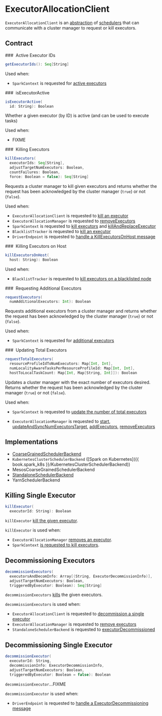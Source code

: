 # ExecutorAllocationClient

`ExecutorAllocationClient` is an [abstraction](#contract) of [schedulers](#implementations) that can communicate with a cluster manager to request or kill executors.

## Contract

### <span id="getExecutorIds"> Active Executor IDs

```scala
getExecutorIds(): Seq[String]
```

Used when:

* `SparkContext` is requested for [active executors](../SparkContext.md#getExecutorIds)

### <span id="isExecutorActive"> isExecutorActive

```scala
isExecutorActive(
  id: String): Boolean
```

Whether a given executor (by ID) is active (and can be used to execute tasks)

Used when:

* FIXME

### <span id="killExecutors"> Killing Executors

```scala
killExecutors(
  executorIds: Seq[String],
  adjustTargetNumExecutors: Boolean,
  countFailures: Boolean,
  force: Boolean = false): Seq[String]
```

Requests a cluster manager to kill given executors and returns whether the request has been acknowledged by the cluster manager (`true`) or not (`false`).

Used when:

* `ExecutorAllocationClient` is requested to [kill an executor](#killExecutor)
* `ExecutorAllocationManager` is requested to [removeExecutors](ExecutorAllocationManager.md#removeExecutors)
* `SparkContext` is requested to [kill executors](../SparkContext.md#killExecutors) and [killAndReplaceExecutor](../SparkContext.md#killAndReplaceExecutor)
* `BlacklistTracker` is requested to [kill an executor](../scheduler/BlacklistTracker.md#killExecutor)
* `DriverEndpoint` is requested to [handle a KillExecutorsOnHost message](../scheduler/DriverEndpoint.md#KillExecutorsOnHost)

### <span id="killExecutorsOnHost"> Killing Executors on Host

```scala
killExecutorsOnHost(
  host: String): Boolean
```

Used when:

* `BlacklistTracker` is requested to [kill executors on a blacklisted node](../scheduler/BlacklistTracker.md#killExecutorsOnBlacklistedNode)

### <span id="requestExecutors"> Requesting Additional Executors

```scala
requestExecutors(
  numAdditionalExecutors: Int): Boolean
```

Requests additional executors from a cluster manager and returns whether the request has been acknowledged by the cluster manager (`true`) or not (`false`).

Used when:

* `SparkContext` is requested for [additional executors](../SparkContext.md#requestExecutors)

### <span id="requestTotalExecutors"> Updating Total Executors

```scala
requestTotalExecutors(
  resourceProfileIdToNumExecutors: Map[Int, Int],
  numLocalityAwareTasksPerResourceProfileId: Map[Int, Int],
  hostToLocalTaskCount: Map[Int, Map[String, Int]]): Boolean
```

Updates a cluster manager with the exact number of executors desired. Returns whether the request has been acknowledged by the cluster manager (`true`) or not (`false`).

Used when:

* `SparkContext` is requested to [update the number of total executors](../SparkContext.md#requestTotalExecutors)

* `ExecutorAllocationManager` is requested to [start](ExecutorAllocationManager.md#start), [updateAndSyncNumExecutorsTarget](ExecutorAllocationManager.md#updateAndSyncNumExecutorsTarget), [addExecutors](ExecutorAllocationManager.md#addExecutors), [removeExecutors](ExecutorAllocationManager.md#removeExecutors)

## Implementations

* [CoarseGrainedSchedulerBackend](../scheduler/CoarseGrainedSchedulerBackend.md)
* `KubernetesClusterSchedulerBackend` ([Spark on Kubernetes]({{ book.spark_k8s }}/KubernetesClusterSchedulerBackend))
* MesosCoarseGrainedSchedulerBackend
* [StandaloneSchedulerBackend](../spark-standalone/StandaloneSchedulerBackend.md)
* YarnSchedulerBackend

## <span id="killExecutor"> Killing Single Executor

```scala
killExecutor(
  executorId: String): Boolean
```

`killExecutor` [kill the given executor](#killExecutors).

`killExecutor` is used when:

* `ExecutorAllocationManager` [removes an executor](ExecutorAllocationManager.md#removeExecutor).
* `SparkContext` [is requested to kill executors](../SparkContext.md#killExecutors).

## <span id="decommissionExecutors"> Decommissioning Executors

```scala
decommissionExecutors(
  executorsAndDecomInfo: Array[(String, ExecutorDecommissionInfo)],
  adjustTargetNumExecutors: Boolean,
  triggeredByExecutor: Boolean): Seq[String]
```

`decommissionExecutors` [kills](#killExecutors) the given executors.

`decommissionExecutors` is used when:

* `ExecutorAllocationClient` is requested to [decommission a single executor](#decommissionExecutor)
* `ExecutorAllocationManager` is requested to [remove executors](ExecutorAllocationManager.md#removeExecutors)
* `StandaloneSchedulerBackend` is requested to [executorDecommissioned](../spark-standalone/StandaloneSchedulerBackend.md#executorDecommissioned)

## <span id="decommissionExecutor"> Decommissioning Single Executor

```scala
decommissionExecutor(
  executorId: String,
  decommissionInfo: ExecutorDecommissionInfo,
  adjustTargetNumExecutors: Boolean,
  triggeredByExecutor: Boolean = false): Boolean
```

`decommissionExecutor`...FIXME

`decommissionExecutor` is used when:

* `DriverEndpoint` is requested to [handle a ExecutorDecommissioning message](../scheduler/DriverEndpoint.md#ExecutorDecommissioning)
